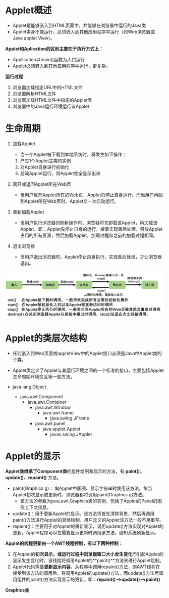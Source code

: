 # Applet概述

- Applet是能够嵌入到HTML页面中，并能够在浏览器中运行的Java类
- Applet本身不能运行，必须嵌入到其他应用程序中运行（如Web浏览器或Java applet View）。

**Applet和Aplication的区别主要在于执行方式上：**

- Application以main()函数为入口运行
- Applet必须嵌入到其他应用程序中运行，更复杂。

**运行过程**

1. 浏览器加载指定URL中的HTML文件
2. 浏览器解析HTML文件
3. 浏览器加载HTML文件中指定的Applet类
4. 浏览器中的Java运行环境运行该Applet

# 生命周期

1. 加载Applet

   - 当一个Applet被下载到本地系统时，将发生如下操作：

   1. 产生1个Applet主类的实例
   2. 对Applet自身进行初始化
   3. 启动Applet运行，将Applet完全显示出来

2. 离开或返回Applet所在Web页

   - 当用户离开Applet所在的Web页，Applet将停止自身运行。而当用户再回到Applet所在Web页时，Applet又一次启动运行。

3. 重新加载Applet

   - 当用户执行浏览器的刷新操作时，浏览器将先卸载该Applet，再加载该Applet。即：Applet先停止自身的运行，接着实现善后处理，释放Applet占用的所有资源，然后加载Applet，加载过程和之前的加载过程相同。

4. 退出浏览器

   - 当用户退出浏览器时，Applet停止自身执行，实现善后处理，才让浏览器退出。

<img src="../../pictures/Snipaste_2023-03-02_22-54-14.png" width="800"/>  

# Applet的类层次结构

- 任何嵌入到Web页面或appletView中的Applet接口必须是Java中Applet类的子类。
- Applet类定义了Applet与其运行环境之间的一个标准的接口，主要包括Applet生命周期环境交互等一些方法。

- java.lang.Object
  - java.awt.Component
    - java.awt.Container
      - java.awt.Window
        - java.awt.frame
          - java.swing.JFrame  
      - java.awt.panel  
        - java.applet.Applet
          - javax.swing.JApplet

# Applet的显示

**Applet类继承了Component类**的组件绘制和显示的方法，有 **paint()、update()、repaint()** 方法。

- paint(Graphics g)： 向Applet中画图、显示字符串时使用该方法。每当Applet初次显示或更新时，浏览器都将调用paint(Graphics g)方法。
  - 该方法的参数为java.awt.Graphics类的实例，包括了Applet的Panel的图形上下文信息。 
- update()：用于更新Applet的显示。该方法将首先清除背景，然后再调用paint()方法进行Applet的具体绘制。用户定义的Applet该方法一般不用重写。
- repaint()：主要用于对Applet的重新显示，调用update()方法实现对Applet的更新。Applet程序可以在需要显示更新时调用该方法，通知系统刷新显示。

**Applet的线程更新由一个AWT线程控制，有以下两种控制：**

1. 在Applet的**初次显示，或运行过程中浏览器窗口大小发生变化**而引起Applet的显示发生变化时，该线程将调用Applet的**paint()**方法来进行Applet绘制。
2. Applet代码需要**更新显示内容**，从程序中调用repaint()方法，则AWT线程在接受到该方法的调用后，将调用Applet的update()方法，而update()方法再调用组件的paint()方法实现显示的更新。即：**repaint()-->update()-->paint()**

**Graphics类**